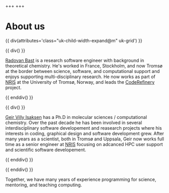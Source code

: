 +++
+++

# About us

{{ div(attributes='class="uk-child-width-expand@m" uk-grid') }}

{{ div() }}

[Radovan Bast](https://bast.fr) is a research software engineer with
background in theoretical chemistry.  He's worked in France, Stockholm, and
now Tromsø at the border between science, software, and computational support
and enjoys supporting multi-disciplinary research.  He now works as part of
[NRIS](https://documentation.sigma2.no/) at the University of Tromsø, Norway,
and leads the [CodeRefinery](https://coderefinery.org) project.

{{ enddiv() }}

{{ div() }}

[Geir Villy Isaksen](https://isaksengeir.github.io/) has a Ph.D in molecular sciences / computational chemistry.
Over the past decade he has been involved in several interdisciplinary software developement and reasearch projects where
his interests in coding, graphical design and software development grew. After many years as a scientist, both in Tromsø and Uppsala, Geir now works
full time as a senior engineer at [NRIS](https://documentation.sigma2.no/) focusing on adcanced HPC user support and scientific
software developement.

{{ enddiv() }}

{{ enddiv() }}

Together, we have many years of experience programming for science, mentoring,
and teaching computing.
